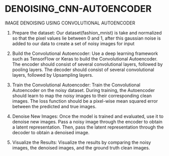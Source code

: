 # DENOISING_CNN-AUTOENCODER
IMAGE DENOISING USING CONVOLUTIONAL AUTOENCODER
1. Prepare the dataset: Our dataset(fashion_mnist) is take and normalized so that the pixel values lie between 0 and 1, after this gaussian noise is added to our data to create a set of noisy images for input

2. Build the Convolutional Autoencoder: Use a deep learning framework such as TensorFlow or Keras to build the Convolutional Autoencoder. The encoder should consist of several convolutional layers, followed by pooling layers. The decoder should consist of several convolutional layers, followed by Upsampling layers.

3. Train the Convolutional Autoencoder: Train the Convolutional Autoencoder on the noisy dataset. During training, the Autoencoder should learn to map the noisy images to their corresponding clean images. The loss function should be a pixel-wise mean squared error between the predicted and true images.

4. Denoise New Images: Once the model is trained and evaluated, use it to denoise new images. Pass a noisy image through the encoder to obtain a latent representation. Then, pass the latent representation through the decoder to obtain a denoised image.

5. Visualize the Results: Visualize the results by comparing the noisy images, the denoised images, and the ground truth clean images.

